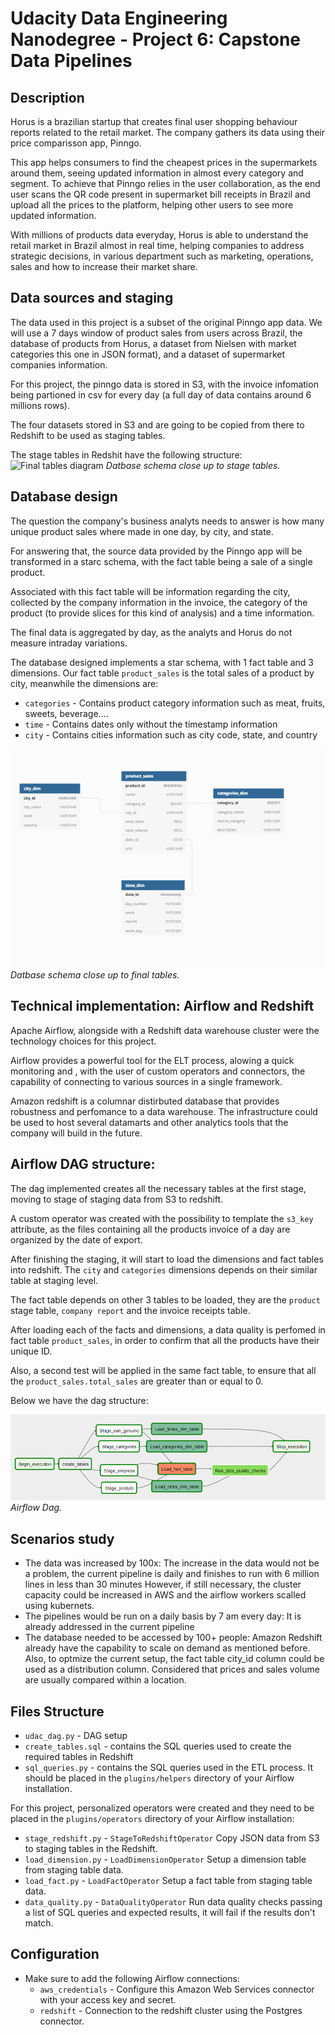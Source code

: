 # Udacity Data Engineering Nanodegree - Project 6: Capstone Data Pipelines

## Description

Horus is a brazilian startup that creates final user shopping behaviour reports related to the retail market. The company gathers its data using their price comparisson app, Pinngo.

This app helps consumers to find the cheapest prices in the supermarkets around them, seeing updated information in almost every category and segment. To achieve that Pinngo relies in the user collaboration,
as the end user scans the QR code present in supermarket bill receipts in Brazil and upload all the prices to the platform, helping other users to see more updated information.

With millions of products data everyday, Horus is able to understand the retail market in Brazil almost in real time, helping companies to address strategic decisions, in various department such as marketing, operations, sales and how to increase their market share.


## Data sources and staging

The data used in this project is a subset of the original Pinngo app data.  We will use a 7 days window of product sales from users across Brazil, the database of products from Horus,
a dataset from Nielsen with market categories this one in JSON format), and a dataset of supermarket companies information.

For this project, the pinngo data is stored in S3, with the invoice infomation being partioned in csv for every day (a full day of data contains around 6 millions rows).

The four datasets stored in S3 and are going to be copied from there to Redshift to be used as staging tables.

The stage tables in Redshit have the following structure:
![Final tables diagram](staging_tables.png.png)
_*Datbase schema close up to stage tables.*_

## Database design
The question the company's business analyts needs to answer is how many unique product sales where made in one day, by city, and state. 

For answering that,  the source data provided by the Pinngo app will be transformed in a starc schema, with the fact table being a sale of a single product.

Associated with this fact table will be information regarding the city, collected by the company information in the invoice, the category of the product (to provide slices for this kind of analysis) and a time information.

The final data is aggregated by day, as the analyts and Horus do not measure intraday variations.

The database designed implements a star schema, with 1 fact table and 3 dimensions. Our fact table `product_sales` is the total sales of a product by city, meanwhile the dimensions are:
* `categories` - Contains product category information such as meat, fruits, sweets, beverage....
* `time` - Contains dates only without the timestamp information
* `city` - Contains cities information such as city code, state, and country
 
![Final tables diagram](star_schema.png)
_*Datbase schema close up to final tables.*_

## Technical implementation: Airflow and Redshift

Apache Airflow, alongside with a Redshift data warehouse cluster were the technology choices for this project.

Airflow provides a powerful tool for the ELT process, alowing a quick monitoring and , with the user of custom operators and connectors, the capability of connecting to various sources in a single framework.

Amazon redshift is a columnar distirbuted database that provides robustness and perfomance to a data warehouse. The infrastructure could be used to host several datamarts and other analytics tools that the company will build in the future.

## Airflow DAG structure:
The dag implemented creates all the necessary tables at the first stage, moving to stage of staging data from S3 to redshift. 

A custom operator was created with the possibility to template the `s3_key` attribute, as the files containing all the products invoice of a day are organized by the date of export.

After finishing the staging, it will start to load the dimensions and fact tables into redshift. The `city` and `categories` dimensions depends on their similar table at staging level.

The fact table depends on other 3 tables to be loaded, they are the `product` stage table, `company report` and the invoice receipts table.

After loading each of the facts and dimensions, a data quality is perfomed in fact table `product_sales`, in order to confirm that all the products have their unique ID.

Also, a second test will be applied in the same fact table, to ensure that all the  `product_sales.total_sales` are greater than or equal to 0. 

Below we have the dag structure:

![DAG](dag_structure.png)
_*Airflow Dag.*_

## Scenarios study

* The data was increased by 100x: The increase in the data would not be a problem, the current pipeline is daily and finishes to run with 6 million lines in less than 30 minutes However, if still necessary, the cluster capacity could be increased in AWS and the airflow workers scalled using kubernets.
* The pipelines would be run on a daily basis by 7 am every day: It is already addressed in the current pipeline
* The database needed to be accessed by 100+ people: Amazon Redshift already have the capability to scale on demand as mentioned before. Also, to optmize the current setup, the fact table city_id column could be used as a distribution column. Considered that prices and sales volume are usually compared within a location.



## Files Structure

* `udac_dag.py` - DAG setup
* `create_tables.sql` - contains the SQL queries used to create the required tables in Redshift
* `sql_queries.py` - contains the SQL queries used in the ETL process. It should be placed in the `plugins/helpers` directory of your Airflow installation.

For this project, personalized operators were created and they need to be placed in the `plugins/operators` directory of your Airflow installation:
* `stage_redshift.py` - `StageToRedshiftOperator` Copy JSON data from S3 to staging tables in the Redshift.
* `load_dimension.py` - `LoadDimensionOperator` Setup a dimension table from staging table data.
* `load_fact.py` -  `LoadFactOperator` Setup a fact table from staging table data.
* `data_quality.py` - `DataQualityOperator` Run data quality checks passing a list of SQL queries and expected results, it will fail if the results don't match.

## Configuration

* Make sure to add the following Airflow connections:
    * `aws_credentials` - Configure this Amazon Web Services connector with your access key and secret.
    * `redshift` - Connection to the redshift cluster using the Postgres connector.